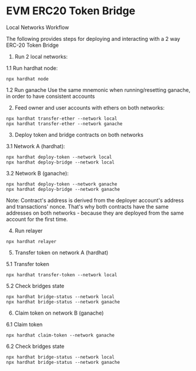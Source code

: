 # EVM ERC20 Token Bridge

Local Networks Workflow

The following provides steps for deploying and interacting with a 2 way ERC-20 Token Bridge

1. Run 2 local networks:

1.1 Run hardhat node:

```node
npx hardhat node
```

1.2 Run ganache
Use the same mnemonic when running/resetting ganache, in order to have consistent accounts

2. Feed owner and user accounts with ethers on both networks:

```node
npx hardhat transfer-ether --network local
npx hardhat transfer-ether --network ganache
```

3. Deploy token and bridge contracts on both networks

3.1 Network A (hardhat):

```node
npx hardhat deploy-token --network local
npx hardhat deploy-bridge --network local
```

3.2 Network B (ganache):

```node
npx hardhat deploy-token --network ganache
npx hardhat deploy-bridge --network ganache
```

Note: Contract's address is derived from the deployer account's address and transactions' nonce.
That's why both contracts have the same addresses on both networks - because they are deployed from
the same account for the first time.

4. Run relayer

```node
npx hardhat relayer
```

5. Transfer token on network A (hardhat)

5.1 Transfer token

```node
npx hardhat transfer-token --network local
```

5.2 Check bridges state

```node
npx hardhat bridge-status --network local
npx hardhat bridge-status --network ganache
```

6. Claim token on network B (ganache)

6.1 Claim token

```node
npx hardhat claim-token --network ganache
```

6.2 Check bridges state

```node
npx hardhat bridge-status --network local
npx hardhat bridge-status --network ganache
```
